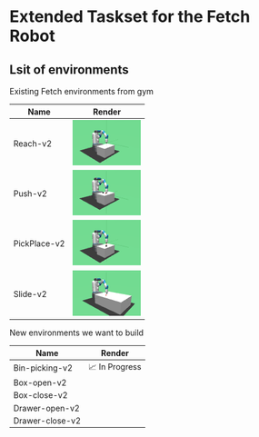 
# Extended Taskset for the Fetch Robot

## Lsit of environments

Existing Fetch environments from gym


Name         | Render
------------ | -------------------------
Reach-v2     | <img style="align-self:center;" src="figures/FetchReach-v1.png" />
Push-v2      | <img style="align-self:center;" src="figures/FetchPush-v1.png" />
PickPlace-v2 | <img style="align-self:center;" src="figures/FetchPickAndPlace-v1.png" />     
Slide-v2     | <img style="align-self:center;" src="figures/FetchSlide-v1.png" />          


New environments we want to build

 Name            | Render
---------------- | -------------------------
 Bin-picking-v2  | 📈 In Progress
 Box-open-v2     | 
 Box-close-v2    | 
 Drawer-open-v2  | 
 Drawer-close-v2 | 

